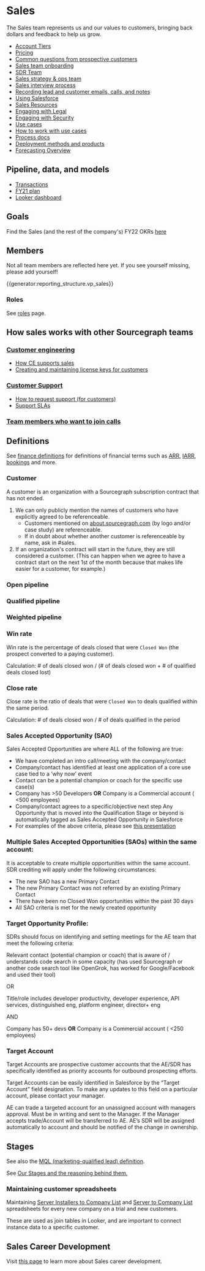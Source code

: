 # Sales

The Sales team represents us and our values to customers, bringing back dollars and feedback to help us grow.

- [Account Tiers](https://docs.google.com/document/d/14420oruJWMLKj67ObZiDzRK5GpHmRWXDjlDbH7L6T00/edit?ts=5f7e4023#heading=h.qdguquy7dt7i)
- [Pricing](https://about.sourcegraph.com/pricing)
- [Common questions from prospective customers](tools/common_customer_questions.md)
- [Sales team onboarding](onboarding/index.md)
- [SDR Team](sdrteam/index.md)
- [Sales strategy & ops team](sales-ops/index.md)
- [Sales interview process](hiring/index.md)
- [Recording lead and customer emails, calls, and notes](tools/records.md)
- [Using Salesforce](tools/salesforce.md)
- [Sales Resources](tools/salesresources.md)
- [Engaging with Legal](process/saleslegal.md)
- [Engaging with Security](process/salessecurity.md)
- [Use cases](../../strategy-goals/strategy/index.md#use-cases)
- [How to work with use cases](../../strategy-goals/strategy/working-with-use-cases.md)
- [Process docs](process/index.md)
- [Deployment methods and products](./sales-enablement/deployment-methods-and-products.md)
- [Forecasting Overview](forecasting.md)

## Pipeline, data, and models

- [Transactions](https://docs.google.com/spreadsheets/d/1Ao3Nqw6gH3yAuZtICV3xo35kKKnI9oKXnvPuTQ0Fh9c/edit#gid=0)
- [FY21 plan](https://docs.google.com/spreadsheets/d/1EkZ7O69-2jbgtacoFDrY8L6rP73Hlqp_syyVCnmGAFA/edit#gid=1071026049)
- [Looker dashboard](https://sourcegraph.looker.com/browse/boards/2)

## Goals

Find the Sales (and the rest of the company's) FY22 OKRs [here](https://docs.google.com/document/d/18d3sX38O6ephNuoHqZT9BwU1m1_FGuRfsTwYbc8lMV8/edit?ts=6026cb87#)

## Members

Not all team members are reflected here yet. If you see yourself missing, please add yourself!

{{generator:reporting_structure.vp_sales}}

### Roles

See [roles](roles/index.md) page.

## How sales works with other Sourcegraph teams

### [Customer engineering](../ce-support/support/index.md)

- [How CE supports sales](../ce-support/ce/team-culture#sales)
- [Creating and maintaining license keys for customers](../ce-support/ce/process/license_keys.md)

### [Customer Support](../ce-support/support/index.md)

- [How to request support (for customers)](../ce-support/support/index.md#how-to-get-support-for-customers)
- [Support SLAs](../ce-support/support/index.md#slas)

### [Team members who want to join calls](onboarding/joining_customer_calls.md)

## Definitions

See [finance definitions](../finance/index.md#definitions) for definitions of financial terms such as [ARR](../finance/index.md#ARR), [IARR](../finance/index.md#IARR), [bookings](../finance/index.md#booking) and more.

### Customer

A customer is an organization with a Sourcegraph subscription contract that has not ended.

1. We can only publicly mention the names of customers who have explicitly agreed to be referenceable.
   - Customers mentioned on [about.sourcegraph.com](https://about.sourcegraph.com/) (by logo and/or case study) are referenceable.
   - If in doubt about whether another customer is referenceable by name, ask in #sales.
1. If an organization's contract will start in the future, they are still considered a customer. (This can happen when we agree to have a contract start on the next 1st of the month because that makes life easier for a customer, for example.)

### Open pipeline

### Qualified pipeline

### Weighted pipeline

### Win rate

Win rate is the percentage of deals closed that were `Closed Won` (the prospect converted to a paying customer).

Calculation: # of deals closed won / (# of deals closed won + # of qualified deals closed lost)

### Close rate

Close rate is the ratio of deals that were `Closed Won` to deals qualified within the same period.

Calculation: # of deals closed won / # of deals qualified in the period

### Sales Accepted Opportunity (SAO)

Sales Accepted Opportunities are where ALL of the following are true:

- We have completed an intro call/meeting with the company/contact
- Company/contact has identified at least one application of a core use case tied to a ‘why now’ event
- Contact can be a potential champion or coach for the specific use case(s)
- Company has >50 Developers **OR** Company is a Commercial account ( <500 employees)
- Company/contact agrees to a specific/objective next step
  Any Opportunity that is moved into the Qualification Stage or beyond is automatically tagged as Sales Accepted Opportunity in Salesforce
- For examples of the above criteria, please see [this presentation](https://docs.google.com/presentation/d/1pfQSZdoN9rbKidx8lfaDO8-G6PRyQ3X5f2aynvw2FRE/edit?usp=sharing)

### Multiple Sales Accepted Opportunities (SAOs) within the same account:

It is acceptable to create multiple opportunities within the same account. SDR crediting will apply under the following circumstances:

- The new SAO has a new Primary Contact
- The new Primary Contact was not referred by an existing Primary Contact
- There have been no Closed Won opportunities within the past 30 days
- All SAO criteria is met for the newly created opportunity

### Target Opportunity Profile:

SDRs should focus on identifying and setting meetings for the AE team that meet the following criteria:

Relevant contact (potential champion or coach) that is aware of / understands code search in some capacity (has used Sourcegraph or another code search tool like OpenGrok, has worked for Google/Facebook and used their tool)

OR

Title/role includes developer productivity, developer experience, API services, distinguished eng, platform engineer, director+ eng

AND

Company has 50+ devs **OR** Company is a Commercial account ( <250 employees)

### Target Account

Target Accounts are prospective customer accounts that the AE/SDR has specifically identified as priority accounts for outbound prospecting efforts.

Target Accounts can be easily identified in Salesforce by the “Target Account” field designation. To make any updates to this field on a particular account, please contact your manager.

AE can trade a targeted account for an unassigned account with managers approval. Must be in writing and sent to the Manager.
If the Manager accepts trade/Account will be transferred to AE. AE’s SDR will be assigned automatically to account and should be notified of the change in ownership.

## Stages

See also the [MQL (marketing-qualified lead) definition](../marketing/index.md#mql).

See [Our Stages and the reasoning behind them.](https://docs.google.com/spreadsheets/d/1nhxUAkooEx1JZV4ZAwyN0Ck9BrK-VUzObNp_IRAf_OE/edit#gid=0)

### Maintaining customer spreadsheets

Maintaining [Server Installers to Company List](https://docs.google.com/spreadsheets/d/1Y2Z23-2uAjgIEITqmR_tC368OLLbuz12dKjEl4CMINA/edit?usp=sharing) and [Server to Company List](https://docs.google.com/spreadsheets/d/1wo_KQIcGrNGCWYKa6iHJ7MImJ_aI7GN12E-T21Es8TU/edit?usp=sharing) spreadsheets for every new company on a trial and new customers.

These are used as join tables in Looker, and are important to connect instance data to a specific customer.

## Sales Career Development

Visit [this page](career-development/index.md) to learn more about Sales career development.
